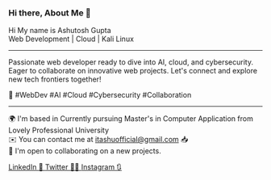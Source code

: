 ### Hi there, About Me 👋

Hi My name is Ashutosh Gupta<br>
Web Development  | Cloud  | Kali Linux
<hr>
<P style: color="Red">Passionate web developer ready to dive into AI, cloud, and cybersecurity. Eager to collaborate on innovative web projects. Let's connect and explore new tech frontiers together!</P>

🔗 #WebDev #AI #Cloud #Cybersecurity #Collaboration 
<hr>

🌍  I'm based in Currently pursuing Master's in Computer Application from Lovely Professional University<br>
✉️  You can contact me at itashuofficial@gmail.com 📥 <br>
🤝  I'm open to collaborating on a new projects.<br>


<a href="www.linkedin.com/itashuofficial">LinkedIn 🚀 </a>
<a href="www.twitter.com/itashuofficial">Twitter 🧑‍💻  </a>
<a href="www.instagram.com/itashuofficial">Instagram 🔃 </a>
